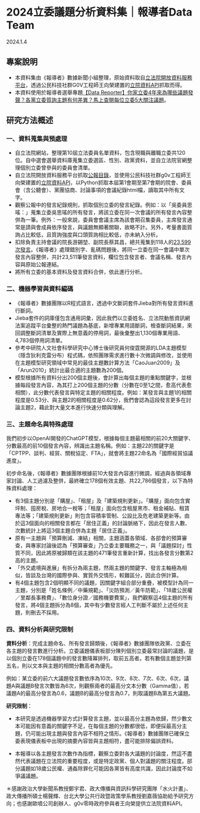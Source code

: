 # 2024立委議題分析資料集｜報導者Data Team
2024.1.4

## 專案說明
- 本資料集由《報導者》數據新聞小組整理，原始資料取自<a href="">立法院開放資料服務平台</a>，透過公民科技社群G0V工程師王向榮建置的<a href="">立院資料API</a>抓取而得。
- 本資料使用於報導者選舉專題<a href="https://www.twreporter.org/a/data-reporter-2024-election-legislators-performance">【Data Reporter】你家立委4年來為哪些議題發聲？各黨立委質詢主題有何差異？馬上查閱每位立委5大關注議題</a>。

## 研究方法概述

### 一、資料蒐集與預處理
- 自立法院網站，整理第10屆立法委員名單資料，包含現職與離職立委共120位。自中選會選舉資料庫蒐集立委選區、性別、政黨資料，並自立法院官網整理個別立委曾參與的委員會清單。
- 自立法院開放資料服務平台抓取<a href="https://data.ly.gov.tw/getds.action?id=41">公報目錄</a>，並使用公民科技社群g0v工程師王向榮建置的<a href="https://ly.govapi.tw/">立院資料API</a>，以Python抓取本屆第1會期至第7會期的院會、委員會（含公聽會）、黨團協商、討論事項的會議紀錄html檔，讀取其中所有文字。
- 觀察公報中的發言紀錄規則，抓取個別立委的發言紀錄。例如：以「吳委員思瑤：」蒐集立委吳思瑤的所有發言，將該立委在同一次會議的所有發言內容整併為一筆。例外：一般來說，委員會會議主席為該會期召集委員，主席發言通常是請與會成員依序發言，與議題無顯著關聯，故略不計。另外，考量書面質詢占比較低，且質詢強度與口頭質詢相比較低，亦未納入分析。
- 扣除負責主持會議的院長游錫堃、副院長蔡其昌，總共蒐集到118人的<a href="https://github.com/data-reporter/10th_Legislator_Speech/blob/main/1_split_speeches.zip">23,599次發言</a>。《報導者》處理錯別字、亂碼問題後，將同一立委在同一會議中單次發言內容整併，共計23,511筆發言資料，欄位包含發言者、會議名稱、發言內容與原始公報連結。
- 將所有立委的基本資料及發言資料合併，依此進行分析。


### 二、機器學習與資料編碼
- 《報導者》數據團隊以R程式語言，透過中文斷詞套件Jieba對所有發言資料進行斷詞。
- Jieba套件的詞庫僅包含通用詞彙，因此我們以立委姓名、立法院動態資訊網法案追蹤平台彙整的熱門議題為基底，新增專業用語斷詞，檢查斷詞結果，來回調整斷詞清單及實際上無意義的停用詞，最後彙整出1,130個專業用語、4,783個停用詞清單。
- 參考中研院人文社會科學研究中心博士後研究員何俊霆開源的LDA主題模型（隱含狄利克雷分布）程式碼，依照團隊需求進行數十次微調與修改，並使用在主題模型研究領域中常見的最佳主題數計算方法「CaoJuan2009」及「Arun2010」統計出最合適的主題數為200個。
- 模型根據所有資料分出200個主題後，會計算出每個主題的重點關鍵字，並根據每段發言內容，為其打上200個主題的分數（分數在0至1之間，愈高代表愈相關），此分數代表發言與特定主題的相關程度。例如：某發言與主題1的相關程度是0.53分、與主題2的相關程度是0.62分，我們會認為這段發言更多在討論主題2，藉此對大量文本進行快速分類與理解。


### 三、主題命名與特殊處理
我們初步以OpenAI開發的ChatGPT模型，根據每個主題最相關的前20大關鍵字、分數最高的前10個發言內容，辨識出主題名稱。例如：主題22的關鍵字是「CPTPP、談判、經貿、關稅協定、FTA」，就會將主題22命名為「國際經貿協議進度」。

初步命名後，《報導者》數據團隊根據前10大發言內容進行微調，經過與各領域專家討論、人工過濾及整併，最終確立178個有效主題、共22,786個發言，以下為特殊資料處理：

- 有3個主題分別是「購屋」、「租屋」及「建築規則更新」。「購屋」面向包含實坪制、囤房稅、房地合一稅等；「租屋」面向包含租屋黑市、租金補貼、租賃專法等；「建築規則更新」則包含容積率管制、公設比及危老建築更新等。由於這3個面向的相關發言都在「居住正義」的討論脈絡下，因此在發言人數、次數統計上將這3個主題合併為主題「居住正義」。
- 原有一主題與「預算刪減、凍結」相關，主題涵蓋各領域、各部會的預算審查，與專家討論後認為「預算審查」乃立委主要職務之一，與「議題探討」性質不同，因此將原被歸類在該主題的471筆發言重新計算，找出各發言分數第2高的主題。
- 「外交處境與進展」有拆分為兩主題，然兩主題的關鍵字、發言主軸極為相似，皆談及台灣的國際參與、實質外交情形，較難區分，因此合併計算。
- 有4個主題包含2個明顯不同的議題，因關鍵字組合部分重疊，被模型計為同一主題，分別是「姓名條例／中藥規範」、「災防預測／黃牛防範」、「18歲公民權／里鄰長事務費」、「數位身分證／國務機要費案」，我們觀察這4個主題的所有發言，將4個主題拆分為8個，其中有少數發言經人工判斷不屬於上述任何主題，則刪去不採用。


### 四、資料分析與研究限制

<b>資料分析</b>：完成主題命名、所有發言歸類後，《報導者》數據團隊依政黨、立委在各主題的發言數進行分析。立委議題儀表板部分陳列個別立委最常討論的議題，是以個別立委在178個議題中的發言數降冪排列，取前五高者。若有數個主題並列第五名，則以文本與主題的相關分數高者為優先。

例如：某立委的前六大議題發言數依序為10次、9次、8次、7次、6次、6次，議題A與議題B發言次數皆為6次，則觀察兩者的最高分文本分數（Gamma值），若議題A的最高分發言為0.6，議題B的最高分發言為0.7，則取議題B為第五大議題。

<b>研究限制</b>：
- 本研究是透過機器學習方式計算發言主題，並以最高分主題為依歸，然少數文本可能因有意義的關鍵字不足，在每個主題的分數都很低，即便採最高分主題，仍可能出現主題與發言內容不相符之情形。《報導者》數據團隊已確保立委表現儀表板中出現的摘要內容皆與主題相符，盡可能排除偏誤資料。

- 本報導以各主題發言次數作為指標，觀察立委對各大議題的討論度，然這不盡然代表議題在立法院的重要程度，或是特定政黨、個人對議題的關注程度。部分議題如18歲公民權、通姦除罪化可能因各黨皆有高度共識，因此討論度不如爭議議題。

＊感謝政治大學新聞系教授鄭宇君、政大傳播與資訊科學研究團隊「水火計畫」、政大傳播所碩士楊聲輝、台北大學公共行政暨政策學系教授劉嘉薇協助給予研究方向；也感謝歐噴公司創辦人、g0v零時政府參與者王向榮提供立法院資料API。
